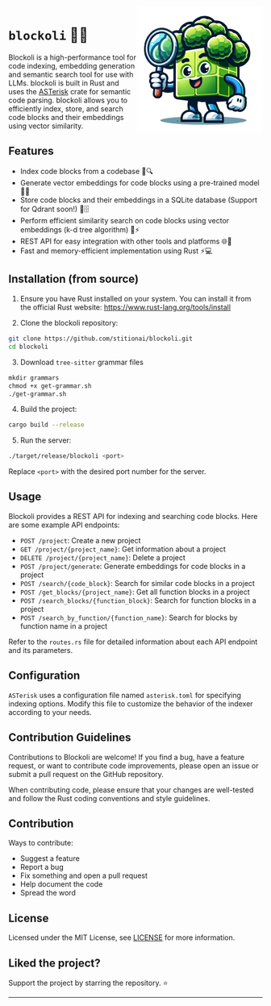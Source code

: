 <img src=".assets/blockoli.png" alt="blockoli logo" width="250" align="right">

# `blockoli` 🥦🔎

Blockoli is a high-performance tool for code indexing, embedding generation and semantic search tool for use with LLMs. blockoli is built in Rust and uses the [ASTerisk](https://github.com/stitionai/asterisk) crate for semantic code parsing. blockoli allows you to efficiently index, store, and search code blocks and their embeddings using vector similarity.

## Features
- Index code blocks from a codebase 📂🔍
- Generate vector embeddings for code blocks using a pre-trained model 🤖🧠
- Store code blocks and their embeddings in a SQLite database (Support for Qdrant soon!) 💾🗄️
- Perform efficient similarity search on code blocks using vector embeddings (k-d tree algorithm) 🔎⚡
- REST API for easy integration with other tools and platforms 🌐🔗
- Fast and memory-efficient implementation using Rust ⚡💻

## Installation (from source)

1. Ensure you have Rust installed on your system. You can install it from the official Rust website: https://www.rust-lang.org/tools/install

2. Clone the blockoli repository:

```bash
git clone https://github.com/stitionai/blockoli.git
cd blockoli
```

3. Download `tree-sitter` grammar files
```
mkdir grammars
chmod +x get-grammar.sh
./get-grammar.sh
```

4. Build the project:

```bash
cargo build --release
```

5. Run the server:

```bash
./target/release/blockoli <port>
```

Replace `<port>` with the desired port number for the server.

## Usage

Blockoli provides a REST API for indexing and searching code blocks. Here are some example API endpoints:

- `POST /project`: Create a new project
- `GET /project/{project_name}`: Get information about a project
- `DELETE /project/{project_name}`: Delete a project
- `POST /project/generate`: Generate embeddings for code blocks in a project
- `POST /search/{code_block}`: Search for similar code blocks in a project
- `POST /get_blocks/{project_name}`: Get all function blocks in a project
- `POST /search_blocks/{function_block}`: Search for function blocks in a project
- `POST /search_by_function/{function_name}`: Search for blocks by function name in a project

Refer to the `routes.rs` file for detailed information about each API endpoint and its parameters.

## Configuration

`ASTerisk` uses a configuration file named `asterisk.toml` for specifying indexing options. Modify this file to customize the behavior of the indexer according to your needs.

## Contribution Guidelines

Contributions to Blockoli are welcome! If you find a bug, have a feature request, or want to contribute code improvements, please open an issue or submit a pull request on the GitHub repository.

When contributing code, please ensure that your changes are well-tested and follow the Rust coding conventions and style guidelines.

## Contribution

Ways to contribute:
- Suggest a feature
- Report a bug
- Fix something and open a pull request
- Help document the code
- Spread the word

## License

Licensed under the MIT License, see <a href="https://github.com/stitionai/blockoli/blob/master/LICENSE">LICENSE</a> for more information.

## Liked the project?

Support the project by starring the repository. ⭐

---
